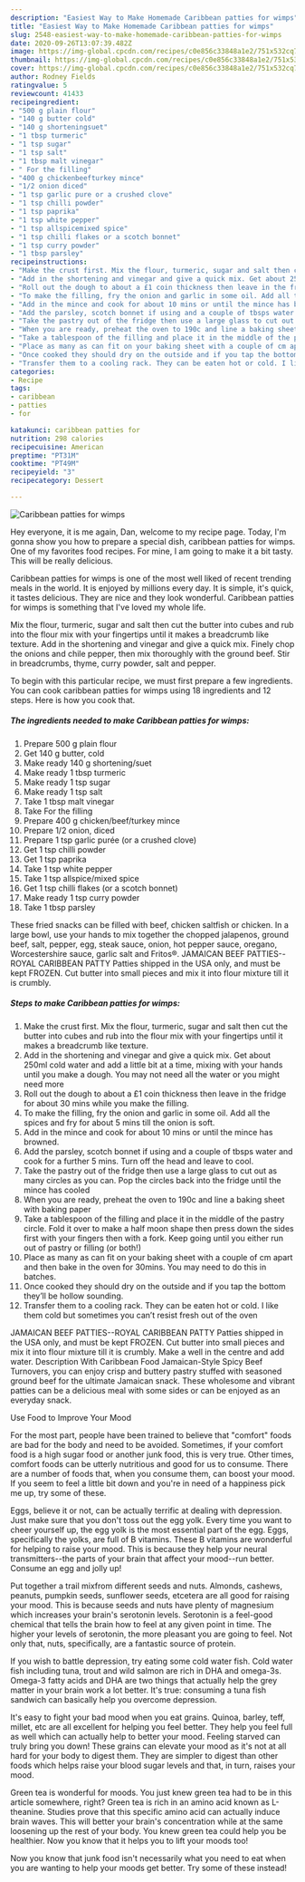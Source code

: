 ```yaml
---
description: "Easiest Way to Make Homemade Caribbean patties for wimps"
title: "Easiest Way to Make Homemade Caribbean patties for wimps"
slug: 2548-easiest-way-to-make-homemade-caribbean-patties-for-wimps
date: 2020-09-26T13:07:39.482Z
image: https://img-global.cpcdn.com/recipes/c0e856c33848a1e2/751x532cq70/caribbean-patties-for-wimps-recipe-main-photo.jpg
thumbnail: https://img-global.cpcdn.com/recipes/c0e856c33848a1e2/751x532cq70/caribbean-patties-for-wimps-recipe-main-photo.jpg
cover: https://img-global.cpcdn.com/recipes/c0e856c33848a1e2/751x532cq70/caribbean-patties-for-wimps-recipe-main-photo.jpg
author: Rodney Fields
ratingvalue: 5
reviewcount: 41433
recipeingredient:
- "500 g plain flour"
- "140 g butter cold"
- "140 g shorteningsuet"
- "1 tbsp turmeric"
- "1 tsp sugar"
- "1 tsp salt"
- "1 tbsp malt vinegar"
- " For the filling"
- "400 g chickenbeefturkey mince"
- "1/2 onion diced"
- "1 tsp garlic pure or a crushed clove"
- "1 tsp chilli powder"
- "1 tsp paprika"
- "1 tsp white pepper"
- "1 tsp allspicemixed spice"
- "1 tsp chilli flakes or a scotch bonnet"
- "1 tsp curry powder"
- "1 tbsp parsley"
recipeinstructions:
- "Make the crust first. Mix the flour, turmeric, sugar and salt then cut the butter into cubes and rub into the flour mix with your fingertips until it makes a breadcrumb like texture."
- "Add in the shortening and vinegar and give a quick mix. Get about 250ml cold water and add a little bit at a time, mixing with your hands until you make a dough. You may not need all the water or you might need more"
- "Roll out the dough to about a £1 coin thickness then leave in the fridge for about 30 mins while you make the filling."
- "To make the filling, fry the onion and garlic in some oil. Add all the spices and fry for about 5 mins till the onion is soft."
- "Add in the mince and cook for about 10 mins or until the mince has browned."
- "Add the parsley, scotch bonnet if using and a couple of tbsps water and cook for a further 5 mins. Turn off the head and leave to cool."
- "Take the pastry out of the fridge then use a large glass to cut out as many circles as you can. Pop the circles back into the fridge until the mince has cooled"
- "When you are ready, preheat the oven to 190c and line a baking sheet with baking paper"
- "Take a tablespoon of the filling and place it in the middle of the pastry circle. Fold it over to make a half moon shape then press down the sides first with your fingers then with a fork. Keep going until you either run out of pastry or filling (or both!)"
- "Place as many as can fit on your baking sheet with a couple of cm apart and then bake in the oven for 30mins. You may need to do this in batches."
- "Once cooked they should dry on the outside and if you tap the bottom they’ll be hollow sounding."
- "Transfer them to a cooling rack. They can be eaten hot or cold. I like them cold but sometimes you can’t resist fresh out of the oven"
categories:
- Recipe
tags:
- caribbean
- patties
- for

katakunci: caribbean patties for 
nutrition: 298 calories
recipecuisine: American
preptime: "PT31M"
cooktime: "PT49M"
recipeyield: "3"
recipecategory: Dessert

---
```



![Caribbean patties for wimps](https://img-global.cpcdn.com/recipes/c0e856c33848a1e2/751x532cq70/caribbean-patties-for-wimps-recipe-main-photo.jpg)

Hey everyone, it is me again, Dan, welcome to my recipe page. Today, I'm gonna show you how to prepare a special dish, caribbean patties for wimps. One of my favorites food recipes. For mine, I am going to make it a bit tasty. This will be really delicious.

Caribbean patties for wimps is one of the most well liked of recent trending meals in the world. It is enjoyed by millions every day. It is simple, it's quick, it tastes delicious. They are nice and they look wonderful. Caribbean patties for wimps is something that I've loved my whole life.

Mix the flour, turmeric, sugar and salt then cut the butter into cubes and rub into the flour mix with your fingertips until it makes a breadcrumb like texture. Add in the shortening and vinegar and give a quick mix. Finely chop the onions and chile pepper, then mix thoroughly with the ground beef. Stir in breadcrumbs, thyme, curry powder, salt and pepper.


To begin with this particular recipe, we must first prepare a few ingredients. You can cook caribbean patties for wimps using 18 ingredients and 12 steps. Here is how you cook that.

<!--inarticleads1-->

##### The ingredients needed to make Caribbean patties for wimps:

1. Prepare 500 g plain flour
1. Get 140 g butter, cold
1. Make ready 140 g shortening/suet
1. Make ready 1 tbsp turmeric
1. Make ready 1 tsp sugar
1. Make ready 1 tsp salt
1. Take 1 tbsp malt vinegar
1. Take  For the filling
1. Prepare 400 g chicken/beef/turkey mince
1. Prepare 1/2 onion, diced
1. Prepare 1 tsp garlic purée (or a crushed clove)
1. Get 1 tsp chilli powder
1. Get 1 tsp paprika
1. Take 1 tsp white pepper
1. Take 1 tsp allspice/mixed spice
1. Get 1 tsp chilli flakes (or a scotch bonnet)
1. Make ready 1 tsp curry powder
1. Take 1 tbsp parsley


These fried snacks can be filled with beef, chicken saltfish or chicken. In a large bowl, use your hands to mix together the chopped jalapenos, ground beef, salt, pepper, egg, steak sauce, onion, hot pepper sauce, oregano, Worcestershire sauce, garlic salt and Fritos®. JAMAICAN BEEF PATTIES--ROYAL CARIBBEAN PATTY Patties shipped in the USA only, and must be kept FROZEN. Cut butter into small pieces and mix it into flour mixture till it is crumbly. 

<!--inarticleads2-->

##### Steps to make Caribbean patties for wimps:

1. Make the crust first. Mix the flour, turmeric, sugar and salt then cut the butter into cubes and rub into the flour mix with your fingertips until it makes a breadcrumb like texture.
1. Add in the shortening and vinegar and give a quick mix. Get about 250ml cold water and add a little bit at a time, mixing with your hands until you make a dough. You may not need all the water or you might need more
1. Roll out the dough to about a £1 coin thickness then leave in the fridge for about 30 mins while you make the filling.
1. To make the filling, fry the onion and garlic in some oil. Add all the spices and fry for about 5 mins till the onion is soft.
1. Add in the mince and cook for about 10 mins or until the mince has browned.
1. Add the parsley, scotch bonnet if using and a couple of tbsps water and cook for a further 5 mins. Turn off the head and leave to cool.
1. Take the pastry out of the fridge then use a large glass to cut out as many circles as you can. Pop the circles back into the fridge until the mince has cooled
1. When you are ready, preheat the oven to 190c and line a baking sheet with baking paper
1. Take a tablespoon of the filling and place it in the middle of the pastry circle. Fold it over to make a half moon shape then press down the sides first with your fingers then with a fork. Keep going until you either run out of pastry or filling (or both!)
1. Place as many as can fit on your baking sheet with a couple of cm apart and then bake in the oven for 30mins. You may need to do this in batches.
1. Once cooked they should dry on the outside and if you tap the bottom they’ll be hollow sounding.
1. Transfer them to a cooling rack. They can be eaten hot or cold. I like them cold but sometimes you can’t resist fresh out of the oven


JAMAICAN BEEF PATTIES--ROYAL CARIBBEAN PATTY Patties shipped in the USA only, and must be kept FROZEN. Cut butter into small pieces and mix it into flour mixture till it is crumbly. Make a well in the centre and add water. Description With Caribbean Food Jamaican-Style Spicy Beef Turnovers, you can enjoy crisp and buttery pastry stuffed with seasoned ground beef for the ultimate Jamaican snack. These wholesome and vibrant patties can be a delicious meal with some sides or can be enjoyed as an everyday snack. 

Use Food to Improve Your Mood


For the most part, people have been trained to believe that "comfort" foods are bad for the body and need to be avoided. Sometimes, if your comfort food is a high sugar food or another junk food, this is very true. Other times, comfort foods can be utterly nutritious and good for us to consume. There are a number of foods that, when you consume them, can boost your mood. If you seem to feel a little bit down and you're in need of a happiness pick me up, try some of these.

Eggs, believe it or not, can be actually terrific at dealing with depression. Just make sure that you don't toss out the egg yolk. Every time you want to cheer yourself up, the egg yolk is the most essential part of the egg. Eggs, specifically the yolks, are full of B vitamins. These B vitamins are wonderful for helping to raise your mood. This is because they help your neural transmitters--the parts of your brain that affect your mood--run better. Consume an egg and jolly up!

Put together a trail mixfrom different seeds and nuts. Almonds, cashews, peanuts, pumpkin seeds, sunflower seeds, etcetera are all good for raising your mood. This is because seeds and nuts have plenty of magnesium which increases your brain's serotonin levels. Serotonin is a feel-good chemical that tells the brain how to feel at any given point in time. The higher your levels of serotonin, the more pleasant you are going to feel. Not only that, nuts, specifically, are a fantastic source of protein.

If you wish to battle depression, try eating some cold water fish. Cold water fish including tuna, trout and wild salmon are rich in DHA and omega-3s. Omega-3 fatty acids and DHA are two things that actually help the grey matter in your brain work a lot better. It's true: consuming a tuna fish sandwich can basically help you overcome depression. 

It's easy to fight your bad mood when you eat grains. Quinoa, barley, teff, millet, etc are all excellent for helping you feel better. They help you feel full as well which can actually help to better your mood. Feeling starved can truly bring you down! These grains can elevate your mood as it's not at all hard for your body to digest them. They are simpler to digest than other foods which helps raise your blood sugar levels and that, in turn, raises your mood.

Green tea is wonderful for moods. You just knew green tea had to be in this article somewhere, right? Green tea is rich in an amino acid known as L-theanine. Studies prove that this specific amino acid can actually induce brain waves. This will better your brain's concentration while at the same loosening up the rest of your body. You knew green tea could help you be healthier. Now you know that it helps you to lift your moods too!

Now you know that junk food isn't necessarily what you need to eat when you are wanting to help your moods get better. Try some of these instead!


